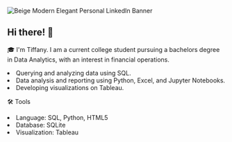 ![Beige Modern Elegant Personal LinkedIn Banner](https://github.com/tiffany-ari/tiffany-ari/assets/153241781/0d5d0804-b86a-45e6-864d-d7721ef7e605)

## Hi there! 👋
<!--
**tiffany-ari/tiffany-ari** is a ✨ _special_ ✨ repository because its `README.md` (this file) appears on your GitHub profile.

Here are some ideas to get you started:

- 🔭 I’m currently working on ...
- 🌱 I’m currently learning ...
- 👯 I’m looking to collaborate on ...
- 🤔 I’m looking for help with ...
- 💬 Ask me about ...
- 📫 How to reach me: ...
- 😄 Pronouns: ...
- ⚡ Fun fact: ...
-->
🎓 I'm Tiffany. I am a current college student pursuing a bachelors degree in Data Analytics, with an interest in financial operations.

  <li>Querying and analyzing data using SQL.
  <li>Data analysis and reporting using Python, Excel, and Jupyter Notebooks.
  <li>Developing visualizations on Tableau.
  

🛠️ Tools

  <li>Language: SQL, Python, HTML5
  <li>Database: SQLite
  <li>Visualization: Tableau

  
